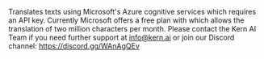Translates texts using Microsoft's Azure cognitive services which requires an API key. Currently Microsoft offers a free plan with which allows the translation of two million characters per month. Please contact the Kern AI Team if you need further support at info@kern.ai or join our Discord channel: https://discord.gg/WAnAgQEv 